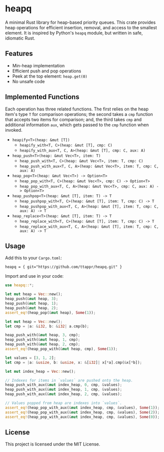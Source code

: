 # heapq

A minimal Rust library for heap-based priority queues. This crate provides
heap operations for efficient insertion, removal, and access to the smallest
element. It is inspired by Python's `heapq` module, but written
in safe, idiomatic Rust.

## Features

- Min-heap implementation
- Efficient push and pop operations
- Peek at the top element: `heap.get(0)`
- No unsafe code

## Implemented Functions
Each operation has three related functions. The first relies on the heap
item's type `T` for comparison operations; the second takes a `cmp` function
that accepts two items for comparison; and, the third takes `cmp` and additional
information `aux`, which gets passed to the `cmp` function when invoked.

- `heapify<T>(heap: &mut [T])`
    - `heapify_with<T, C>(heap: &mut [T], cmp: C)`
    - `heapify_with_aux<T, C, A>(heap: &mut [T], cmp: C, aux: A)`
- `heap_push<T>(heap: &mut Vec<T>, item: T)`
    - `heap_push_with<T, C>(heap: &mut Vec<T>, item: T, cmp: C)`
    - `heap_push_with_aux<T, C, A>(heap: &mut Vec<T>, item: T, cmp: C, aux: A)`
- `heap_pop<T>(heap: &mut Vec<T>) -> Option<T>`
    - `heap_pop_with<T, C>(heap: &mut Vec<T>, cmp: C) -> Option<T>`
    - `heap_pop_with_aux<T, C, A>(heap: &mut Vec<T>, cmp: C, aux: A) -> Option<T>`
- `heap_pushpop<T>(heap: &mut [T], item: T) -> T`
    - `heap_pushpop_with<T, C>(heap: &mut [T], item: T, cmp: C) -> T`
    - `heap_pushpop_with_aux<T, C, A>(heap: &mut [T], item: T, cmp: C, aux: A) -> T`
- `heap_replace<T>(heap: &mut [T], item: T) -> T`
    - `heap_replace_with<T, C>(heap: &mut [T], item: T, cmp: C) -> T`
    - `heap_replace_with_aux<T, C, A>(heap: &mut [T], item: T, cmp: C, aux: A) -> T`


## Usage

Add this to your `Cargo.toml`:

```
heapq = { git="https://github.com/ttappr/heapq.git" }
```

Import and use in your code:

```rust
use heapq::*;

let mut heap = Vec::new();
heap_push(&mut heap, 3);
heap_push(&mut heap, 1);
heap_push(&mut heap, 2);
assert_eq!(heap_pop(&mut heap), Some(1));

let mut heap = Vec::new();
let cmp = |a: &i32, b: &i32| a.cmp(b);

heap_push_with(&mut heap, 3, cmp);
heap_push_with(&mut heap, 1, cmp);
heap_push_with(&mut heap, 2, cmp);
assert_eq!(heap_pop_with(&mut heap, cmp), Some(1));

let values = [3, 1, 2];
let cmp = |a: &usize, b: &usize, x: &[i32]| x[*a].cmp(&x[*b]);

let mut index_heap = Vec::new();

// Indexes for items in `values` are pushed onto the heap.
heap_push_with_aux(&mut index_heap, 0, cmp, &values);
heap_push_with_aux(&mut index_heap, 1, cmp, &values);
heap_push_with_aux(&mut index_heap, 2, cmp, &values);

// Values popped from heap are indexes into `values`.
assert_eq!(heap_pop_with_aux(&mut index_heap, cmp, &values), Some(1));
assert_eq!(heap_pop_with_aux(&mut index_heap, cmp, &values), Some(2));
assert_eq!(heap_pop_with_aux(&mut index_heap, cmp, &values), Some(0));
```

## License

This project is licensed under the MIT License.
